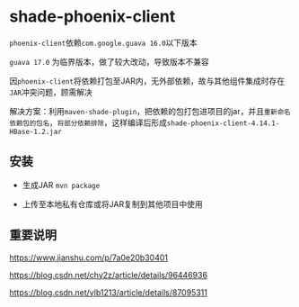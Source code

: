 # shade-phoenix-client

`phoenix-client`依赖`com.google.guava 16.0`以下版本

`guava 17.0` 为临界版本，做了较大改动，导致版本不兼容

因`phoenix-client`将依赖打包至JAR内，无外部依赖，故与其他组件集成时存在`JAR`冲突问题，顾需解决

解决方案：利用`maven-shade-plugin`，把依赖的包打包进项目的jar，并且`重新命名依赖包的包名`，`将部分依赖排除`，这样编译后形成`shade-phoenix-client-4.14.1-HBase-1.2.jar`

## 安装

- 生成JAR `mvn package`

- 上传至本地私有仓库或将JAR复制到其他项目中使用

## 重要说明

https://www.jianshu.com/p/7a0e20b30401

https://blog.csdn.net/chy2z/article/details/96446936

https://blog.csdn.net/ylb1213/article/details/87095311



